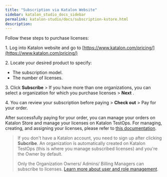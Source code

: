 ```yaml
---
title: "Subscription via Katalon Website"
sidebar: katalon_studio_docs_sidebar
permalink: katalon-studio/docs/subscription-kstore.html
description:
---
```

Follow these steps to purchase licenses:

1\. Log into Katalon website and go to
[https://www.katalon.com/pricing/](https://www.katalon.com/pricing/)

2\. Locate your desired product to specify:

* The subscription model.
* The number of licenses.

3\. Click **Subscribe** > If you have more than one organizations, you can select a organization for which you purchase licenses > **Next** .

4\. You can review your subscription before paying > **Check out** > Pay for your order.

After successfully paying for your order, you can manage your orders on Katalon Store and manage your licenses on Katalon TestOps. For managing, creating, and assigning your licenses, please refer to [this documentation](https://docs.katalon.com/katalon-studio/docs/license-management.html).

> If you don't have a Katalon account, you need to sign up after clicking **Subcribe**. An organization is automatically created on Katalon TestOps (this is where you manage subscribed licenses) and you're the Owner by default.
>
> Only the Organization Owners/ Admins/ Billing Managers can subscribe to licenses. [Learn more about user and role management](https://docs.katalon.com/katalon-analytics/docs/user-management.html).
